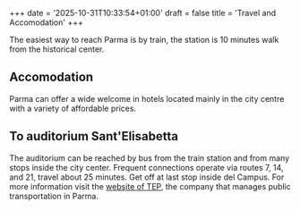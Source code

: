 +++
date = '2025-10-31T10:33:54+01:00'
draft = false
title = 'Travel and Accomodation'
+++

The easiest way to reach Parma is by train, the station is 10 minutes walk from the historical center.

## Accomodation

Parma can offer a wide welcome in hotels located mainly in the city centre with a variety of affordable prices. 

## To auditorium Sant'Elisabetta

The auditorium can be reached by bus from the train station and from many stops inside the city center. 
Frequent connections operate via routes 7, 14, and 21, travel about 25 minutes. Get off at last stop inside del Campus. For more information visit the [website of TEP](www.tep.pr.it), the company that manages public transportation in Parma.
      

